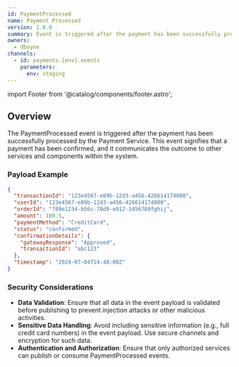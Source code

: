 ```yaml
---
id: PaymentProcessed
name: Payment Processed
version: 1.0.0
summary: Event is triggered after the payment has been successfully processed
owners:
  - dboyne
channels:
  - id: payments.{env}.events
    parameters:
      env: staging
---
```


import Footer from '@catalog/components/footer.astro';

## Overview

The PaymentProcessed event is triggered after the payment has been successfully processed by the Payment Service. This event signifies that a payment has been confirmed, and it communicates the outcome to other services and components within the system.

<NodeGraph />

### Payload Example

```json title="Payload example"
{
  "transactionId": "123e4567-e89b-12d3-a456-426614174000",
  "userId": "123e4567-e89b-12d3-a456-426614174000",
  "orderId": "789e1234-b56c-78d9-e012-3456789fghij",
  "amount": 100.5,
  "paymentMethod": "CreditCard",
  "status": "confirmed",
  "confirmationDetails": {
    "gatewayResponse": "Approved",
    "transactionId": "abc123"
  },
  "timestamp": "2024-07-04T14:48:00Z"
}
```

### Security Considerations

- **Data Validation**: Ensure that all data in the event payload is validated before publishing to prevent injection attacks or other malicious activities.
- **Sensitive Data Handling**: Avoid including sensitive information (e.g., full credit card numbers) in the event payload. Use secure channels and encryption for such data.
- **Authentication and Authorization**: Ensure that only authorized services can publish or consume PaymentProcessed events.

<Footer />
